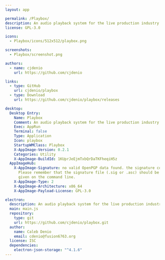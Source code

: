```yaml
---
layout: app

permalink: /Playbox/
description: An audio playback system for the live production industry.
license: GPL-3.0

icons:
  - Playbox/icons/512x512/playbox.png

screenshots:
  - Playbox/screenshot.png

authors:
  - name: cjdenio
    url: https://github.com/cjdenio

links:
  - type: GitHub
    url: cjdenio/playbox
  - type: Download
    url: https://github.com/cjdenio/playbox/releases

desktop:
  Desktop Entry:
    Name: Playbox
    Comment: An audio playback system for the live production industry.
    Exec: AppRun
    Terminal: false
    Type: Application
    Icon: playbox
    StartupWMClass: Playbox
    X-AppImage-Version: 0.2.1
    Categories: Utility
    X-AppImage-BuildId: 1KUprJeEjmTxbQrDaTKFheqiH5z
  AppImageHub:
    X-AppImage-Signature: no valid OpenPGP data found. the signature could not be verified.
      Please remember that the signature file (.sig or .asc) should be the first file
      given on the command line.
    X-AppImage-Type: 2
    X-AppImage-Architecture: x86_64
    X-AppImage-Payload-License: GPL-3.0

electron:
  description: An audio playback system for the live production industry.
  main: main.js
  repository:
    type: git
    url: https://github.com/cjdenio/playbox.git
  author:
    name: Caleb Denio
    email: cdenio@fusion6763.org
  license: ISC
  dependencies:
    electron-json-storage: "^4.1.6"
---
```

